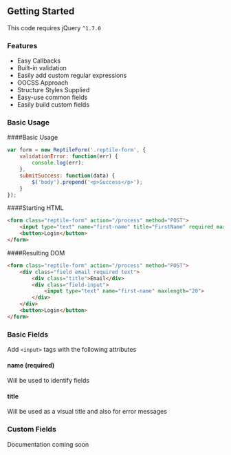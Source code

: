 ## Getting Started
This code requires jQuery `^1.7.0`

### Features
- Easy Callbacks
- Built-in validation
 - Easily add custom regular expressions
- OOCSS Approach
 - Structure Styles Supplied
- Easy-use common fields
- Easily build custom fields

### Basic Usage
####Basic Usage
```js
var form = new ReptileForm('.reptile-form', {
	validationError: function(err) {
		console.log(err);
	},
	submitSuccess: function(data) {
		$('body').prepend('<p>Success</p>');
	}
});
```
####Starting HTML
```html
<form class="reptile-form" action="/process" method="POST">
	<input type="text" name="first-name" title="FirstName" required maxlength="20">
	<button>Login</button>
</form>
```
####Resulting DOM
```html
<form class="reptile-form" action="/process" method="POST">
	<div class="field email required text">
		<div class="title">Email</div>
		<div class="field-input">
			<input type="text" name="first-name" maxlength="20">
		</div>
	</div>
	<button>Login</button>
</form>
```
### Basic Fields
Add `<input>` tags with the following attributes
#### name (required)
 Will be used to identify fields
#### title
 Will be used as a visual title and also for error messages

### Custom Fields
Documentation coming soon